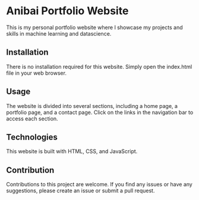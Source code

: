 # Anibai Portfolio Website

This is my personal portfolio website where I showcase my projects and skills in machine learning and datascience.

## Installation

There is no installation required for this website. Simply open the index.html file in your web browser.

## Usage

The website is divided into several sections, including a home page, a portfolio page, and a contact page. Click on the links in the navigation bar to access each section.

## Technologies

This website is built with HTML, CSS, and JavaScript.

## Contribution

Contributions to this project are welcome. If you find any issues or have any suggestions, please create an issue or submit a pull request.
